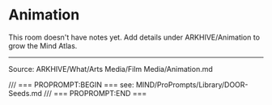# Animation

This room doesn't have notes yet. Add details under ARKHIVE/Animation to grow the Mind Atlas.

---
Source: ARKHIVE/What/Arts Media/Film Media/Animation.md

/// === PROPROMPT:BEGIN ===
see: MIND/ProPrompts/Library/DOOR-Seeds.md
/// === PROPROMPT:END ===
